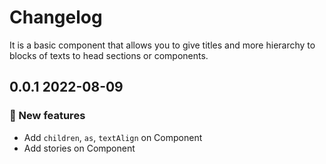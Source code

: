 # Changelog

It is a basic component that allows you to give titles and more hierarchy to blocks of texts to head sections or components.

## 0.0.1 2022-08-09

<!-- ### 📚 3rd party library updates -->

<!-- ### 🛠 Breaking changes -->

### 🎉 New features

- Add `children`, `as`, `textAlign` on Component
- Add stories on Component

<!-- ### 🐛 Bug fixes -->

<!-- ### 💡 Others -->

<!-- ### ⚠️ Notices -->
